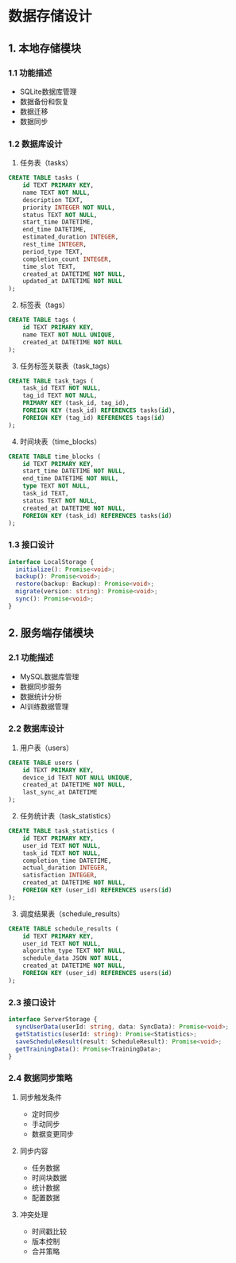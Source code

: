 # 数据存储设计

## 1. 本地存储模块

### 1.1 功能描述
- SQLite数据库管理
- 数据备份和恢复
- 数据迁移
- 数据同步

### 1.2 数据库设计
1. 任务表（tasks）
```sql
CREATE TABLE tasks (
    id TEXT PRIMARY KEY,
    name TEXT NOT NULL,
    description TEXT,
    priority INTEGER NOT NULL,
    status TEXT NOT NULL,
    start_time DATETIME,
    end_time DATETIME,
    estimated_duration INTEGER,
    rest_time INTEGER,
    period_type TEXT,
    completion_count INTEGER,
    time_slot TEXT,
    created_at DATETIME NOT NULL,
    updated_at DATETIME NOT NULL
);
```

2. 标签表（tags）
```sql
CREATE TABLE tags (
    id TEXT PRIMARY KEY,
    name TEXT NOT NULL UNIQUE,
    created_at DATETIME NOT NULL
);
```

3. 任务标签关联表（task_tags）
```sql
CREATE TABLE task_tags (
    task_id TEXT NOT NULL,
    tag_id TEXT NOT NULL,
    PRIMARY KEY (task_id, tag_id),
    FOREIGN KEY (task_id) REFERENCES tasks(id),
    FOREIGN KEY (tag_id) REFERENCES tags(id)
);
```

4. 时间块表（time_blocks）
```sql
CREATE TABLE time_blocks (
    id TEXT PRIMARY KEY,
    start_time DATETIME NOT NULL,
    end_time DATETIME NOT NULL,
    type TEXT NOT NULL,
    task_id TEXT,
    status TEXT NOT NULL,
    created_at DATETIME NOT NULL,
    FOREIGN KEY (task_id) REFERENCES tasks(id)
);
```

### 1.3 接口设计
```typescript
interface LocalStorage {
  initialize(): Promise<void>;
  backup(): Promise<void>;
  restore(backup: Backup): Promise<void>;
  migrate(version: string): Promise<void>;
  sync(): Promise<void>;
}
```

## 2. 服务端存储模块

### 2.1 功能描述
- MySQL数据库管理
- 数据同步服务
- 数据统计分析
- AI训练数据管理

### 2.2 数据库设计
1. 用户表（users）
```sql
CREATE TABLE users (
    id TEXT PRIMARY KEY,
    device_id TEXT NOT NULL UNIQUE,
    created_at DATETIME NOT NULL,
    last_sync_at DATETIME
);
```

2. 任务统计表（task_statistics）
```sql
CREATE TABLE task_statistics (
    id TEXT PRIMARY KEY,
    user_id TEXT NOT NULL,
    task_id TEXT NOT NULL,
    completion_time DATETIME,
    actual_duration INTEGER,
    satisfaction INTEGER,
    created_at DATETIME NOT NULL,
    FOREIGN KEY (user_id) REFERENCES users(id)
);
```

3. 调度结果表（schedule_results）
```sql
CREATE TABLE schedule_results (
    id TEXT PRIMARY KEY,
    user_id TEXT NOT NULL,
    algorithm_type TEXT NOT NULL,
    schedule_data JSON NOT NULL,
    created_at DATETIME NOT NULL,
    FOREIGN KEY (user_id) REFERENCES users(id)
);
```

### 2.3 接口设计
```typescript
interface ServerStorage {
  syncUserData(userId: string, data: SyncData): Promise<void>;
  getStatistics(userId: string): Promise<Statistics>;
  saveScheduleResult(result: ScheduleResult): Promise<void>;
  getTrainingData(): Promise<TrainingData>;
}
```

### 2.4 数据同步策略
1. 同步触发条件
   - 定时同步
   - 手动同步
   - 数据变更同步

2. 同步内容
   - 任务数据
   - 时间块数据
   - 统计数据
   - 配置数据

3. 冲突处理
   - 时间戳比较
   - 版本控制
   - 合并策略 